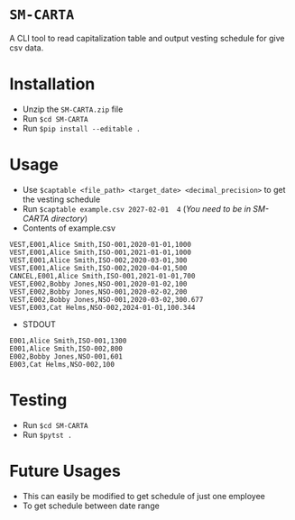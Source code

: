 # `SM-CARTA`

A CLI tool to read capitalization table and output vesting schedule for give csv data.

# Installation
- Unzip the `SM-CARTA.zip` file 
- Run `$cd SM-CARTA`
- Run `$pip install --editable .`

# Usage 
- Use `$captable <file_path> <target_date> <decimal_precision>` to get the vesting schedule
- Run `$captable example.csv 2027-02-01  4` (*You need to be in SM-CARTA directory*)
- Contents of example.csv
```
VEST,E001,Alice Smith,ISO-001,2020-01-01,1000
VEST,E001,Alice Smith,ISO-001,2021-01-01,1000
VEST,E001,Alice Smith,ISO-002,2020-03-01,300
VEST,E001,Alice Smith,ISO-002,2020-04-01,500
CANCEL,E001,Alice Smith,ISO-001,2021-01-01,700
VEST,E002,Bobby Jones,NSO-001,2020-01-02,100
VEST,E002,Bobby Jones,NSO-001,2020-02-02,200
VEST,E002,Bobby Jones,NSO-001,2020-03-02,300.677
VEST,E003,Cat Helms,NSO-002,2024-01-01,100.344
```
- STDOUT 
``` 
E001,Alice Smith,ISO-001,1300
E001,Alice Smith,ISO-002,800
E002,Bobby Jones,NSO-001,601
E003,Cat Helms,NSO-002,100
````

# Testing 
- Run `$cd SM-CARTA`
- Run `$pytst .`

# Future Usages 
- This can easily be modified to get schedule of just one employee 
- To get schedule between date range
